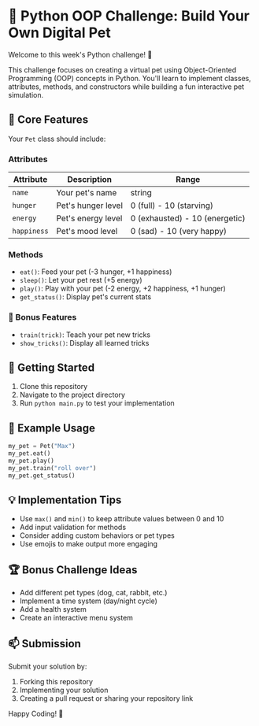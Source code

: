 # 🐶 Python OOP Challenge: Build Your Own Digital Pet

Welcome to this week's Python challenge! 🎉

This challenge focuses on creating a virtual pet using Object-Oriented Programming (OOP) concepts in Python. You'll learn to implement classes, attributes, methods, and constructors while building a fun interactive pet simulation.

## 🎯 Core Features

Your `Pet` class should include:

### Attributes
| Attribute | Description | Range |
|-----------|-------------|--------|
| `name` | Your pet's name | string |
| `hunger` | Pet's hunger level | 0 (full) - 10 (starving) |
| `energy` | Pet's energy level | 0 (exhausted) - 10 (energetic) |
| `happiness` | Pet's mood level | 0 (sad) - 10 (very happy) |

### Methods
- `eat()`: Feed your pet (-3 hunger, +1 happiness)
- `sleep()`: Let your pet rest (+5 energy)
- `play()`: Play with your pet (-2 energy, +2 happiness, +1 hunger)
- `get_status()`: Display pet's current stats

### 🌟 Bonus Features
- `train(trick)`: Teach your pet new tricks
- `show_tricks()`: Display all learned tricks

## 🚀 Getting Started

1. Clone this repository
2. Navigate to the project directory
3. Run `python main.py` to test your implementation

## 📝 Example Usage

```python
my_pet = Pet("Max")
my_pet.eat()
my_pet.play()
my_pet.train("roll over")
my_pet.get_status()
```

## 💡 Implementation Tips

- Use `max()` and `min()` to keep attribute values between 0 and 10
- Add input validation for methods
- Consider adding custom behaviors or pet types
- Use emojis to make output more engaging

## 🏆 Bonus Challenge Ideas

- Add different pet types (dog, cat, rabbit, etc.)
- Implement a time system (day/night cycle)
- Add a health system
- Create an interactive menu system

## 📫 Submission

Submit your solution by:
1. Forking this repository
2. Implementing your solution
3. Creating a pull request or sharing your repository link

Happy Coding! 🎈
